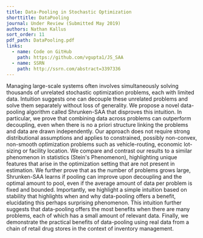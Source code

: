 ```yaml
---
title: Data-Pooling in Stochastic Optimization
shorttitle: DataPooling
journal: Under Review (Submitted May 2019) 
authors: Nathan Kallus
sort_order: 11
pdf_path: DataPooling.pdf
links:
  - name: Code on GitHub
    path: https://github.com/vgupta1/JS_SAA
  - name: SSRN
    path: http://ssrn.com/abstract=3397336
---
```

Managing large-scale systems often involves simultaneously solving thousands of unrelated stochastic optimization problems, each with limited data. Intuition suggests one can decouple these unrelated problems and solve them separately without loss of generality. We propose a novel data-pooling algorithm called Shrunken-SAA that disproves this intuition.  In particular, we prove that combining data across problems can outperform decoupling, even when there is no a priori structure linking the problems and data are drawn independently.  Our approach does not require strong distributional assumptions and applies to constrained, possibly non-convex, non-smooth optimization problems such as vehicle-routing, economic lot-sizing or facility location.  We compare and contrast our results to a similar phenomenon in statistics (Stein's Phenomenon), highlighting unique features that arise in the optimization setting that are not present in estimation.  We further prove that as the number of problems grows large, Shrunken-SAA learns if pooling can improve upon decoupling and the optimal amount to pool, even if the average amount of data per problem is fixed and bounded. Importantly, we highlight a simple intuition based on stability that highlights when and why data-pooling offers a benefit, elucidating this perhaps surprising phenomenon.  This intuition further suggests that data-pooling offers the most benefits when there are many problems, each of which has a small amount of relevant data.  Finally, we demonstrate the practical benefits of data-pooling using real data from a chain of retail drug stores in the context of inventory management. 

